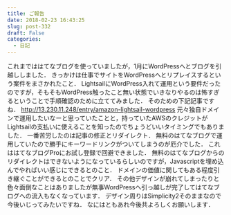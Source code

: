 ```yaml
---
title: ご報告
date: 2018-02-23 16:43:25
slug: post-332
draft: False
categories:
  - 日記
---
```


これまでははてなブログを使っていましたが，1月にWordPressへとブログを引越ししました．   きっかけは仕事でサイトをWordPressへとリプレイスするという案件をまさかれたこと． LightsailにWordPress入れて運用という要件だったのですが，そもそもWordPress触ったこと無い状態でいきなりやるのは怖すぎるということで手順確認のために立ててみました． そのための下記記事ですね． <http://13.230.11.248/entry/amazon-lightsail-wordpress>   元々独自ドメインで運用したいなーと思っていたことと，持っていたAWSのクレジットがLightsailの支払いに使えることを知ったのでちょうどいいタイミングでもありました．   一番苦労したのは記事の修正とリダイレクト． 無料のはてなブログで運用していたので勝手にキーワードリンクがついてしまうのが厄介でした． これははてなブログProにお試し登録で回避できました． 無料のはてなブログからのリダイレクトはできないようになっているらしいのですが，Javascriptを埋め込んでやればいい感じにできるとのこと． ドメインの価値に関してもある程度引き継ぐことができるとのことでクリア．   その他デザインが崩れてしまったりと色々面倒なことはありましたが無事WordPressへ引っ越しが完了してはてなブログへの流入もなくなっています．   デザイン周りはSimplicity2そのままなので今後いじってみたいですね．   なにはともあれ今後共よろしくお願いします．
